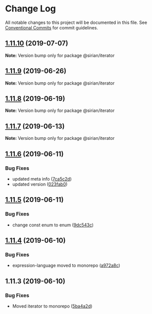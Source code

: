 # Change Log

All notable changes to this project will be documented in this file.
See [Conventional Commits](https://conventionalcommits.org) for commit guidelines.

## [1.11.10](https://github.com/sirian/js/compare/@sirian/iterator@1.11.9...@sirian/iterator@1.11.10) (2019-07-07)

**Note:** Version bump only for package @sirian/iterator





## [1.11.9](https://github.com/sirian/js/compare/@sirian/iterator@1.11.8...@sirian/iterator@1.11.9) (2019-06-26)

**Note:** Version bump only for package @sirian/iterator





## [1.11.8](https://github.com/sirian/js/compare/@sirian/iterator@1.11.7...@sirian/iterator@1.11.8) (2019-06-19)

**Note:** Version bump only for package @sirian/iterator





## [1.11.7](https://github.com/sirian/js/compare/@sirian/iterator@1.11.6...@sirian/iterator@1.11.7) (2019-06-13)

**Note:** Version bump only for package @sirian/iterator





## [1.11.6](https://github.com/sirian/js/compare/@sirian/iterator@1.11.5...@sirian/iterator@1.11.6) (2019-06-11)


### Bug Fixes

* updated meta info ([7ca5c2d](https://github.com/sirian/js/commit/7ca5c2d))
* updated version ([023fab0](https://github.com/sirian/js/commit/023fab0))





## [1.11.5](https://github.com/sirian/js/compare/@sirian/iterator@1.11.4...@sirian/iterator@1.11.5) (2019-06-11)


### Bug Fixes

* change const enum to enum ([9dc543c](https://github.com/sirian/js/commit/9dc543c))





## [1.11.4](https://github.com/sirian/js/compare/@sirian/iterator@1.11.3...@sirian/iterator@1.11.4) (2019-06-10)


### Bug Fixes

* expression-language moved to monorepo ([a972a8c](https://github.com/sirian/js/commit/a972a8c))





## 1.11.3 (2019-06-10)


### Bug Fixes

* Moved iterator to monorepo ([5ba4a2d](https://github.com/sirian/js/commit/5ba4a2d))
